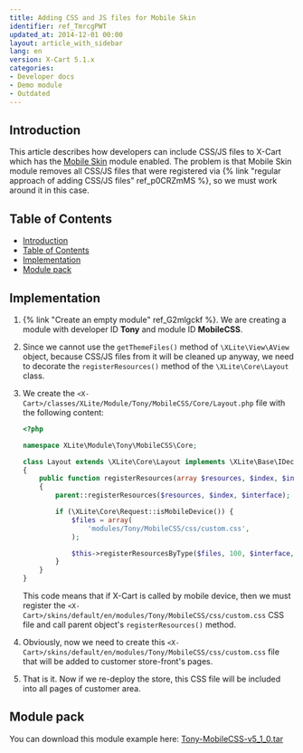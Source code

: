 ```yaml
---
title: Adding CSS and JS files for Mobile Skin
identifier: ref_TmrcgPWT
updated_at: 2014-12-01 00:00
layout: article_with_sidebar
lang: en
version: X-Cart 5.1.x
categories:
- Developer docs
- Demo module
- Outdated
---
```


## Introduction

This article describes how developers can include CSS/JS files to X-Cart which has the [Mobile Skin](http://market.x-cart.com/addons/mobile.html) module enabled. The problem is that Mobile Skin module removes all CSS/JS files that were registered via {% link "regular approach of adding CSS/JS files" ref_p0CRZmMS %}, so we must work around it in this case.

## Table of Contents

*   [Introduction](#introduction)
*   [Table of Contents](#table-of-contents)
*   [Implementation](#implementation)
*   [Module pack](#module-pack)

## Implementation

1.  {% link "Create an empty module" ref_G2mlgckf %}. We are creating a module with developer ID **Tony** and module ID **MobileCSS**.
2.  Since we cannot use the `getThemeFiles()` method of `\XLite\View\AView` object, because CSS/JS files from it will be cleaned up anyway, we need to decorate the `registerResources()` method of the `\XLite\Core\Layout` class.
3.  We create the `<X-Cart>/classes/XLite/Module/Tony/MobileCSS/Core/Layout.php` file with the following content: 

    ```php
    <?php

    namespace XLite\Module\Tony\MobileCSS\Core;

    class Layout extends \XLite\Core\Layout implements \XLite\Base\IDecorator
    {
        public function registerResources(array $resources, $index, $interface = null)
        {
            parent::registerResources($resources, $index, $interface);

            if (\XLite\Core\Request::isMobileDevice()) {
                $files = array(
                    'modules/Tony/MobileCSS/css/custom.css',
                );

                $this->registerResourcesByType($files, 100, $interface, \XLite\View\AView::RESOURCE_CSS);
            }
        }
    }
    ```

    This code means that if X-Cart is called by mobile device, then we must register the `<X-Cart>/skins/default/en/modules/Tony/MobileCSS/css/custom.css` CSS file and call parent object's `registerResources()` method.

4.  Obviously, now we need to create this `<X-Cart>/skins/default/en/modules/Tony/MobileCSS/css/custom.css` file that will be added to customer store-front's pages.
5.  That is it. Now if we re-deploy the store, this CSS file will be included into all pages of customer area.

## Module pack

You can download this module example here: [Tony-MobileCSS-v5_1_0.tar]({{site.baseurl}}/attachments/modules/Tony-MobileCSS-v5_1_0.tar)